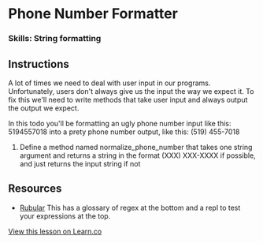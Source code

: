 

# Phone Number Formatter

### Skills: String formatting

## Instructions

A lot of times we need to deal with user input in our programs. Unfortunately, users don't always give us the input the way we expect it. To fix this we'll need to write methods that take user input and always output the output we expect.

In this todo you'll be formatting an ugly phone number input like this: 5194557018 into a prety phone number output, like this: (519) 455-7018

1. Define a method named normalize_phone_number that takes one
string argument and returns a string in the format
(XXX) XXX-XXXX if possible, and just returns the input string if not

## Resources
* [Rubular](http://rubular.com/) This has a glossary of regex at the bottom and a repl to test your expressions at the top.

<a href='https://learn.co/lessons/phone-number-formatter' data-visibility='hidden'>View this lesson on Learn.co</a>
